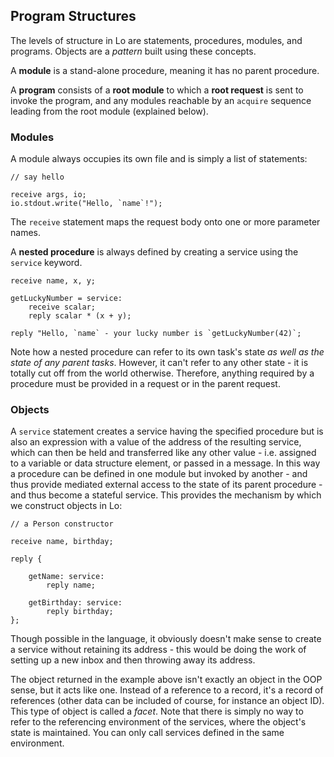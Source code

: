 ## Program Structures

The levels of structure in Lo are statements, procedures, modules, and programs. Objects are a *pattern* built using these concepts.

A **module** is a stand-alone procedure, meaning it has no parent procedure.

A **program** consists of a **root module** to which a **root request** is sent to invoke the program, and any modules reachable by an `acquire` sequence leading from the root module (explained below).

### Modules

A module always occupies its own file and is simply a list of statements:

```
// say hello

receive args, io;
io.stdout.write("Hello, `name`!");
```
The `receive` statement maps the request body onto one or more parameter names.

A **nested procedure** is always defined by creating a service using the `service` keyword.

```
receive name, x, y;

getLuckyNumber = service:
    receive scalar;
	reply scalar * (x + y);
	
reply "Hello, `name` - your lucky number is `getLuckyNumber(42)`;
```

Note how a nested procedure can refer to its own task's state *as well as the state of any parent tasks*. However, it can't refer to any other state - it is totally cut off from the world otherwise. Therefore, anything required by a procedure must be provided in a request or in the parent request.

### Objects

A `service` statement creates a service having the specified procedure but is also an expression with a value of the address of the resulting service, which can then be held and transferred like any other value - i.e. assigned to a variable or data structure element, or passed in a message. In this way a procedure can be defined in one module but invoked by another - and thus provide mediated external access to the state of its parent procedure - and thus become a stateful service. This provides the mechanism by which we construct objects in Lo:

```
// a Person constructor

receive name, birthday;

reply {

    getName: service:
	    reply name;
	    
	getBirthday: service:
	    reply birthday;
};
```

Though possible in the language, it obviously doesn't make sense to create a service without retaining its address - this would be doing the work of setting up a new inbox and then throwing away its address.

The object returned in the example above isn't exactly an object in the OOP sense, but it acts like one.  Instead of a reference to a record, it's a record of references (other data can be included of course, for instance an object ID). This type of object is called a *facet*. Note that there is simply no way to refer to the referencing environment of the services, where the object's state is maintained. You can only call services defined in the same environment.